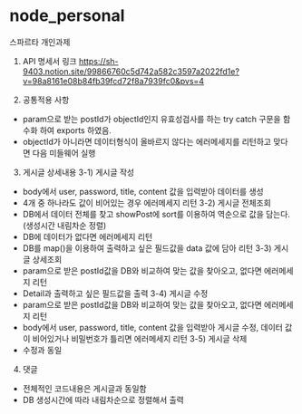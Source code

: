 # node_personal
스파르타 개인과제

1) API 명세서 링크
https://sh-9403.notion.site/99866760c5d742a582c3597a2022fd1e?v=98a8161e08b84fb39fcd72f8a7939fc0&pvs=4

2) 공통적용 사항
- param으로 받는 postId가 objectId인지 유효성검사를 하는 try catch 구문을 함수화 하여 exports 하였음.
- objectId가 아니라면 데이터형식이 올바르지 않다는 에러메세지를 리턴하고 맞다면 다음 미들웨어 실행

3) 게시글 상세내용
3-1) 게시글 작성
- body에서 user, password, title, content 값을 입력받아 데이터를 생성
- 4개 중 하나라도 값이 비어있는 경우 에러메세지 리턴
3-2) 게시글 전체조회
- DB에서 데이터 전체를 찾고 showPost에 sort를 이용하여 역순으로 값을 담는다. (생성시간 내림차순 정렬)
- DB에 데이터가 없다면 에러메세지 리턴
- DB를 map()을 이용하여 출력하고 싶은 필드값을 data 값에 담아 리턴
3-3) 게시글 상세조회
- param으로 받은 postId값을 DB와 비교하여 맞는 값을 찾아오고, 없다면 에러메세지 리턴
- Detail과 출력하고 싶은 필드값을 출력
3-4) 게시글 수정
- param으로 받은 postId값을 DB와 비교하여 맞는 값을 찾아오고, 없다면 에러메세지 리턴
- body에서 user, password, title, content 값을 입력받아 게시글 수정,
  데이터 값이 비어있거나 비밀번호가 틀리면 에러메세지 리턴
3-5) 게시글 삭제
- 수정과 동일

4) 댓글
- 전체적인 코드내용은 게시글과 동일함
- DB 생성시간에 따라 내림차순으로 정렬해서 출력
